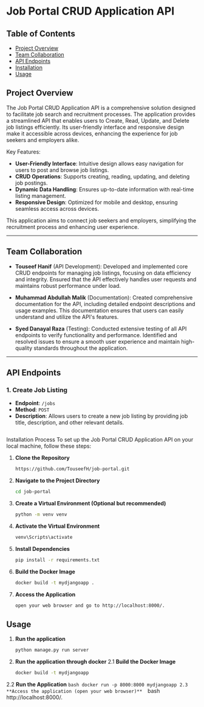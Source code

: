 # Job Portal CRUD Application API

## Table of Contents
- [Project Overview](#project-overview)
- [Team Collaboration](#team-collaboration)
- [API Endpoints](#api-endpoints)
- [Installation](#installation)
- [Usage](#usage)

## Project Overview
The Job Portal CRUD Application API is a comprehensive solution designed to facilitate job search and recruitment processes. The application provides a streamlined API that enables users to Create, Read, Update, and Delete job listings efficiently. Its user-friendly interface and responsive design make it accessible across devices, enhancing the experience for job seekers and employers alike.

Key Features:
- **User-Friendly Interface**: Intuitive design allows easy navigation for users to post and browse job listings.
- **CRUD Operations**: Supports creating, reading, updating, and deleting job postings.
- **Dynamic Data Handling**: Ensures up-to-date information with real-time listing management.
- **Responsive Design**: Optimized for mobile and desktop, ensuring seamless access across devices.

This application aims to connect job seekers and employers, simplifying the recruitment process and enhancing user experience.

---

## Team Collaboration
- **Touseef Hanif** (API Development): Developed and implemented core CRUD endpoints for managing job listings, focusing on data efficiency and integrity. Ensured that the API effectively handles user requests and maintains robust performance under load.

- **Muhammad Abdullah Malik** (Documentation): Created comprehensive documentation for the API, including detailed endpoint descriptions and usage examples. This documentation ensures that users can easily understand and utilize the API's features.

- **Syed Danayal Raza** (Testing): Conducted extensive testing of all API endpoints to verify functionality and performance. Identified and resolved issues to ensure a smooth user experience and maintain high-quality standards throughout the application.
---



## API Endpoints
### 1. Create Job Listing
- **Endpoint**: `/jobs`
- **Method**: `POST`
- **Description**: Allows users to create a new job listing by providing job title, description, and other relevant details.
```
```

Installation Process
To set up the Job Portal CRUD Application API on your local machine, follow these steps:
1. **Clone the Repository**
   ```bash
   https://github.com/TouseefH/job-portal.git
2. **Navigate to the Project Directory**
   ```bash
   cd job-portal
3. **Create a Virtual Environment (Optional but recommended)**
   ```bash
   python -m venv venv
5. **Activate the Virtual Environment**
   ```bash
   venv\Scripts\activate
6. **Install Dependencies**
    ```bash
   pip install -r requirements.txt
7. **Build the Docker Image**
   ```bash
   docker build -t mydjangoapp .
9. **Access the Application**
   ```bash
   open your web browser and go to http://localhost:8000/.

## Usage
1. **Run the application**
    ```bash
   python manage.py run server

2. **Run the application through docker**
2.1 **Build the Docker Image**
    ```bash
    docker build -t mydjangoapp
2.2 **Run the Application**
    ```bash
    docker run -p 8000:8000 mydjangoapp
2.3 **Access the application (open your web browser)** 
    ```bash
    http://localhost:8000/.

